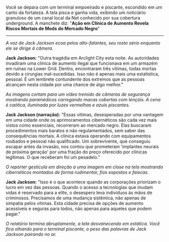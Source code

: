 Você se depara com um terminal empoeirado e piscante, escondido em um canto da fortaleza. A tela pisca e ganha vida, exibindo um noticiário granuloso de um canal local da Net conhecido por sua cobertura underground. A manchete diz: "**Ação em Clínica de Aumento Revela Riscos Mortais de Mods do Mercado Negro**"

---

_A voz de Jack Jackson ecoa pelos alto-falantes, seu rosto sério enquanto ele se dirige à câmera._

**Jack Jackson:** "Outra tragédia em Arclight City esta noite. As autoridades invadiram uma clínica de aumento ilegal que funcionava em um armazém em ruínas na Lower Grid. Dentro, encontraram três vítimas, todas mortas devido a cirurgias mal-sucedidas. Isso não é apenas mais uma estatística, pessoal. É um lembrete contundente dos extremos que as pessoas alcançam nesta cidade por uma chance de algo melhor."

_As imagens cortam para um vídeo tremido de câmeras de segurança mostrando paramédicos carregando macas cobertas com lençóis. A cena é caótica, iluminada por luzes vermelhas e azuis piscantes._

**Jack Jackson (narração):** "Essas vítimas, desesperadas por uma vantagem em uma cidade onde os aprimoramentos cibernéticos são cada vez mais vistos como essenciais, recorreram ao mercado negro. Elas buscaram procedimentos mais baratos e não regulamentados, sem saber das consequências mortais. A clínica estava operando com equipamentos roubados e pessoal não qualificado. Um sobrevivente, que conseguiu escapar antes da invasão, nos contou que prometeram 'implantes neurais de próxima geração' por uma fração do preço oferecido por clínicas legítimas. O que receberam foi um pesadelo."

_O repórter gesticula em direção a uma imagem em close na tela mostrando cibernéticos montados de forma rudimentar, fios expostos e faíscas._

**Jack Jackson:** "Isso é o que acontece quando as corporações priorizam o lucro em vez das pessoas. Quando o acesso a tecnologias que mudam vidas é reservado para a elite, o desespero leva indivíduos às mãos de criminosos. Precisamos de uma mudança sistêmica, não apenas de simpatia pelos vítimas. Esta cidade precisa de opções de aumento acessíveis e seguras para todos, não apenas para aqueles que podem pagar."

_O relatório termina abruptamente, a tela desvanecendo em estática. Você fica olhando para o terminal piscante, o peso das palavras de Jack Jackson pairando no ar._

